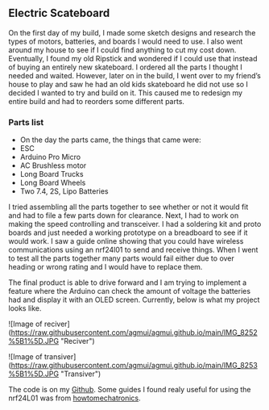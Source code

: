 ## Electric Scateboard

On the first day of my build, I made some sketch designs and research the types of motors, batteries, and boards I would need to use. I also went around my house to see if I could find anything to cut my cost down. Eventually, I found my old Ripstick and wondered if I could use that instead of buying an entirely new skateboard. I ordered all the parts I thought I needed and waited. However, later on in the build, I went over to my friend’s house to play and saw he had an old kids skateboard he did not use so I decided I wanted to try and build on it. This caused me to redesign my entire build and had to reorders some different parts.

### Parts list
* On the day the parts came, the things that came were:
* ESC
* Arduino Pro Micro
* AC Brushless motor
* Long Board Trucks
* Long Board Wheels
* Two 7.4, 2S, Lipo Batteries

I tried assembling all the parts together to see whether or not it would fit and had to file a few parts down for clearance. Next, I had to work on making the speed controlling and transceiver. I had a soldering kit and proto boards and just needed a working prototype on a breadboard to see if it would work. I saw a  guide online showing that you could have wireless communications using an nrf24l01 to send and receive things. When I went to test all the parts together many parts would fail either due to over heading or wrong rating and I would have to replace them.

The final product is able to drive forward and I am trying to implement a feature where the Arduino can check the amount of voltage the batteries had and display it with an OLED screen. Currently, below is what my project looks like.

![Image of reciver]
(https://raw.githubusercontent.com/agmui/agmui.github.io/main/IMG_8252%5B1%5D.JPG "Reciver")

![Image of transiver]
(https://raw.githubusercontent.com/agmui/agmui.github.io/main/IMG_8253%5B1%5D.JPG "Transiver")

The code is on my [Github](https://github.com/agmui/Arduino_Projects.git). Some guides I found realy useful for using the nrf24L01 was from [howtomechatronics](https://howtomechatronics.com/tutorials/arduino/arduino-wireless-communication-nrf24l01-tutorial/).
